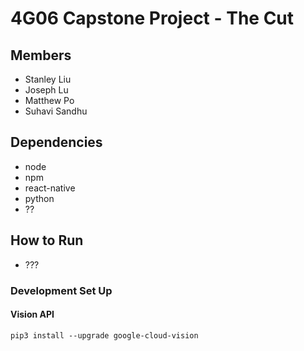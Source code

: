 # 4G06 Capstone Project - The Cut

## Members
- Stanley Liu
- Joseph Lu
- Matthew Po
- Suhavi Sandhu

## Dependencies
- node
- npm
- react-native
- python
- ??

## How to Run
- ???

### Development Set Up
#### Vision API
`pip3 install --upgrade google-cloud-vision`